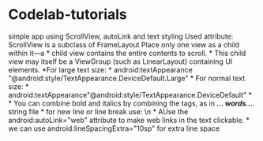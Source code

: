 # Codelab-tutorials
simple app using ScrollView, autoLink and text styling
Used attribute:
 ScrollView is a subclass of FrameLayout Place only one view as a child within it—a
     * child view contains the entire contents to scroll.
     *  This child view may itself be a ViewGroup (such as LinearLayout) containing UI elements.
     *For large text size:
     *  android:textAppearance "@android:style/TextAppearance.DeviceDefault.Large"
     *  For normal text size:
     *  android:textAppearance"@android:style/TextAppearance.DeviceDefault"
     *
     *  You can combine bold and italics by combining the tags, as in <b><i>... words...</i></b>. string file
     *  for new line or line break use: \n
     *  AUse the android:autoLink="web" attribute to make web links in the text clickable.
     *  we can use android:lineSpacingExtra="10sp" for extra line space

